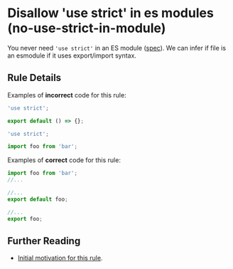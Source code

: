 # Disallow 'use strict' in es modules (no-use-strict-in-module)

You never need `'use strict'` in an ES module ([spec](http://www.ecma-international.org/ecma-262/6.0/#sec-strict-mode-code)). We can infer if file is an esmodule if it uses export/import syntax.

## Rule Details

Examples of **incorrect** code for this rule:

```js
'use strict';

export default () => {};
```

```js
'use strict';

import foo from 'bar';
```

Examples of **correct** code for this rule:

```js
import foo from 'bar';
//...
```

```js
//...
export default foo;
```

```js
//...
export foo;
```

## Further Reading

-   [Initial motivation for this rule](https://github.com/liferay/liferay-frontend-projects/issues/20).
